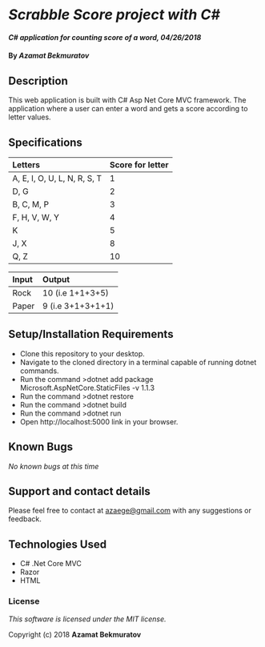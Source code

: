 # _Scrabble Score project with C#_

#### _C# application for counting score of a word, 04/26/2018_

#### By _**Azamat Bekmuratov**_

## Description
This web application is built with C# Asp Net Core MVC framework. The application where a user can enter a word and gets a score according to letter values.

## Specifications

| Letters | Score for letter |
| :------------- | :------------- |
| A, E, I, O, U, L, N, R, S, T | 1 |
| D, G | 2 |
| B, C, M, P | 3 |
| F, H, V, W, Y | 4 |
| K | 5 |
| J, X | 8 |
| Q, Z | 10 |

| Input | Output |
| :------------- | :------------- |
| Rock | 10 (i.e 1+1+3+5) |
| Paper | 9 (i.e 3+1+3+1+1) |

## Setup/Installation Requirements

* Clone this repository to your desktop.
* Navigate to the cloned directory in a terminal capable of running dotnet commands.
* Run the command >dotnet add package Microsoft.AspNetCore.StaticFiles -v 1.1.3
* Run the command >dotnet restore
* Run the command >dotnet build
* Run the command >dotnet run
* Open http://localhost:5000 link in your browser.

## Known Bugs

_No known bugs at this time_

## Support and contact details

Please feel free to contact at azaege@gmail.com with any suggestions or feedback.

## Technologies Used
* C# .Net Core MVC
* Razor
* HTML

### License

*This software is licensed under the MIT license.*

Copyright (c) 2018 **Azamat Bekmuratov**

